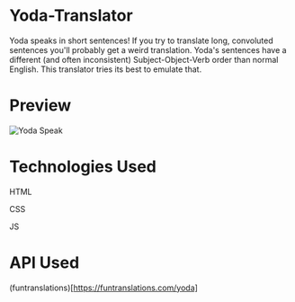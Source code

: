 # Yoda-Translator
Yoda speaks in short sentences! If you try to translate long, convoluted sentences you'll probably get a weird translation. Yoda's sentences have a different (and often inconsistent) Subject-Object-Verb order than normal English. This translator tries its best to emulate that.

# Preview
![Yoda Speak](https://user-images.githubusercontent.com/50478681/174483732-014dc205-e707-42a1-a02d-4a7bbfc49116.png)

# Technologies Used
HTML

CSS

JS
# API Used
(funtranslations)[https://funtranslations.com/yoda]
